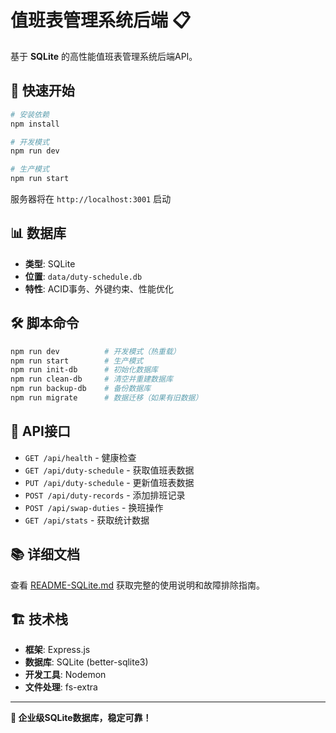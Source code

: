 # 值班表管理系统后端 📋

基于 **SQLite** 的高性能值班表管理系统后端API。

## 🚀 快速开始

```bash
# 安装依赖
npm install

# 开发模式
npm run dev

# 生产模式
npm run start
```

服务器将在 `http://localhost:3001` 启动

## 📊 数据库

- **类型**: SQLite
- **位置**: `data/duty-schedule.db`
- **特性**: ACID事务、外键约束、性能优化

## 🛠️ 脚本命令

```bash
npm run dev          # 开发模式（热重载）
npm run start        # 生产模式
npm run init-db      # 初始化数据库
npm run clean-db     # 清空并重建数据库
npm run backup-db    # 备份数据库
npm run migrate      # 数据迁移（如果有旧数据）
```

## 🔧 API接口

- `GET /api/health` - 健康检查
- `GET /api/duty-schedule` - 获取值班表数据
- `PUT /api/duty-schedule` - 更新值班表数据
- `POST /api/duty-records` - 添加排班记录
- `POST /api/swap-duties` - 换班操作
- `GET /api/stats` - 获取统计数据

## 📚 详细文档

查看 [README-SQLite.md](./README-SQLite.md) 获取完整的使用说明和故障排除指南。

## 🏗️ 技术栈

- **框架**: Express.js
- **数据库**: SQLite (better-sqlite3)
- **开发工具**: Nodemon
- **文件处理**: fs-extra

---

**🎯 企业级SQLite数据库，稳定可靠！** 